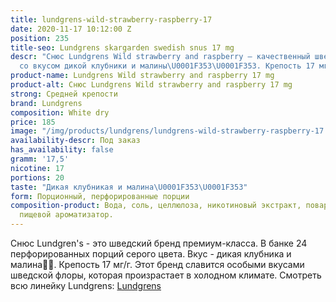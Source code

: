 ```yaml
---
title: lundgrens-wild-strawberry-raspberry-17
date: 2020-11-17 10:12:00 Z
position: 235
title-seo: Lundgrens skargarden swedish snus 17 mg
descr: "Снюс Lundgrens Wild strawberry and raspberry — качественный шведский снюс
  со вкусом дикой клубники и малины\U0001F353\U0001F353. Крепость 17 мг никотина."
product-name: Lundgrens Wild strawberry and raspberry 17 mg
product-alt: Снюс Lundgrens Wild strawberry and raspberry 17 mg
strong: Средней крепости
brand: Lundgrens
composition: White dry
price: 185
image: "/img/products/lundgrens/lundgrens-wild-strawberry-raspberry-17.jpg"
availability-descr: Под заказ
has_availability: false
gramm: '17,5'
nicotine: 17
portions: 20
taste: "Дикая клубникая и малина\U0001F353\U0001F353"
form: Порционный, перфорированные порции
composition-product: Вода, соль, целлюлоза, никотиновый экстракт, поваренная сода,
  пищевой ароматизатор.
---
```


Снюс Lundgren's - это  шведский бренд премиум-класса. В банке 24 перфорированных порций серого цвета. Вкус - дикая клубника и малина🍓🍓. Крепость 17 мг/г. Этот бренд славится особыми вкусами шведской флоры, которая произрастает в холодном климате. Смотреть всю линейку Lundgrens: <a href="/lundgrens-snus">Lundgrens</a>